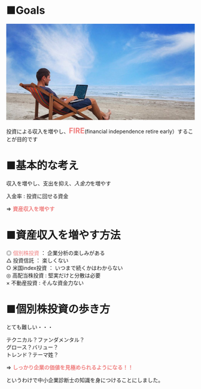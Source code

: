 # ■Goals

<img src="https://github.com/ybkm/TIL/blob/master/SMEC/images/working-from-anywhere.jpg"  width="640px">


投資による収入を増やし、<span style="font-size: 140%; color: LightCoral;">**FIRE**</span>(financial independence retire early）することが目的です

# ■基本的な考え

収入を増やし、支出を抑え、*入金力*を増やす

入金率 : 投資に回せる資金

=> <span style="color: LightCoral;">**資産収入を増やす**</span>

# ■資産収入を増やす方法

◎   <span style="color: LightCoral;">個別株投資</span>   ： 企業分析の楽しみがある  
△   投資信託     ： 楽しくない  
○   米国index投資   ：  いつまで続くかはわからない  
◎   高配当株投資    :   堅実だけと分散は必要  
×   不動産投資      :   そんな資金力ない  

# ■個別株投資の歩き方

とても難しい・・・

テクニカル？ファンダメンタル？  
グロース？バリュー？  
トレンド？テーマ姓？  

=> <span style="color: LightCoral;">**しっかり企業の価値を見極められるようになる！！**</span>

というわけで中小企業診断士の知識を身につけることにしました。
